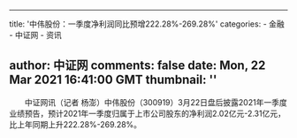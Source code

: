 
---
title: '中伟股份：一季度净利润同比预增222.28%-269.28%'
categories: 
    - 金融
    - 中证网
    - 资讯

author: 中证网
comments: false
date: Mon, 22 Mar 2021 16:41:00 GMT
thumbnail: ''
---

<div>   
<p>　　中证网讯（记者 杨澎）中伟股份（300919）3月22日盘后披露2021年一季度业绩预告，预计2021年一季度归属于上市公司股东的净利润2.02亿元-2.31亿元，比上年同期上升222.28%-269.28%。</p>  
</div>
            